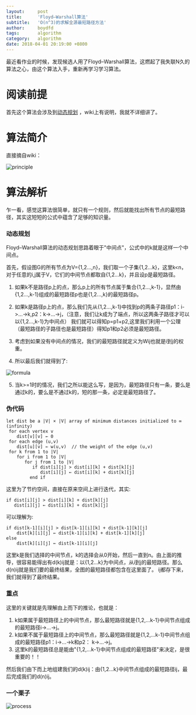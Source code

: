 ```yaml
---
layout:     post
title:      'Floyd–Warshall算法'
subtitle:   'O(n^3)的求解全源最短路径方法'
author:     boydfd
tags:       algorithm
category:   algorithm
date: 2018-04-01 20:19:00 +0800
---
```


最近看作业的时候，发现候选人用了Floyd–Warshall算法，这燃起了我失联N久的算法之心，由这个算法入手，重新再学习学习算法。

# 阅读前提

首先这个算法会涉及到[动态规划](https://zh.wikipedia.org/wiki/%E5%8A%A8%E6%80%81%E8%A7%84%E5%88%92)
，wiki上有说明，我就不详细讲了。

# 算法简介

直接摘自wiki：

![principle](https://gitlab.aboydfd.com/boydfd/pictures/-/raw/master/Floyd%E2%80%93Warshall/principle.png)

# 算法解析

乍一看，感觉这算法很简单，就只有一个规则，然后就能找出所有节点的最短路径，其实这短短的公式中蕴含了足够的知识量。

### 动态规划
Floyd–Warshall算法的动态规划思路着眼于"中间点"，公式中的k就是这样一个中间点。

首先，假设图G的所有节点为V={1,2...,n}，我们取一个子集{1,2...k}，这里k<n，对于任意的i,j属于V，它们的中间节点都取自{1,2...k}，并且设p是最短路径。

1. 如果k不是路径p上的点，那么p上的所有节点属于集合{1,2...,k-1}，显然由{1,2...,k-1}组成的最短路径p也是{1,2...,k}的最短路径p。

2. 如果k是路径p上的点，那么我们先从{1,2...,k-1}中找到p的两条子路径p1：i->...->k,p2：k->...->j，（注意，我们让k成为了端点，所以这两条子路径才可以以{1,2...,k-1}为中间点）
我们就可以得知p=p1+p2,这里我们利用一个公理（最短路径的子路径也是最短路径）得知p1和p2必须是最短路径。

3. 考虑到如果没有中间点的情况，我们的最短路径就定义为Wij也就是i到j的权重。

4. 所以最后我们就得到了:
	
![formula](https://gitlab.aboydfd.com/boydfd/pictures/-/raw/master/Floyd%E2%80%93Warshall/formula.png)

5. 当k>=1时的情况，我们之所以能这么写，是因为，最短路径只有一条，要么是通过k的，要么是不通过k的，短的那一条，必定是最短路径了。

### 伪代码
	let dist be a |V| × |V| array of minimum distances initialized to ∞ (infinity)
     for each vertex v
        dist[v][v] ← 0
     for each edge (u,v)
        dist[u][v] ← w(u,v)  // the weight of the edge (u,v)
     for k from 1 to |V|
        for i from 1 to |V|
           for j from 1 to |V|
              if dist[i][j] > dist[i][k] + dist[k][j] 
                 dist[i][j] ← dist[i][k] + dist[k][j]
             end if

这里为了节约空间，直接在原来空间上进行迭代，其实:

	if dist[i][j] > dist[i][k] + dist[k][j] 
       dist[i][j] ← dist[i][k] + dist[k][j]
可以理解为:

	if dist[k-1][i][j] > dist[k-1][i][k] + dist[k-1][k][j] 
        dist[k][i][j] ← dist[k-1][i][k] + dist[k-1][k][j]
    else
        dist[k][i][j] ← dist[k-1][i][j]
                                     
这里k是我们选择的中间节点，k的选择会从0开始，然后一直到n。由上面的推导，很容易能得出有d(k)ij就是：以{1,2...k}为中间点，从i到j的最短路径。那么d(n)ij就是我们要的最终结果，全图的最短路径都包含在这里面了。
ij都存下来，我们就得到了最终结果。

### 重点

这里的关键就是先理解由上而下的推论，也就是：
1. k如果属于最短路径上的中间节点，那么最短路径就是{1,2,...k-1}中间节点组成的最短路径i->...->j。
2. k如果不属于最短路径上的中间节点，那么最短路径就是{1,2,...k-1}中间节点组成的最短路径p1：i->...->k和p2： k->...->j。
3. 这里k的最短路径总是能由"{1,2,...k-1}中间节点组成的最短路径"来决定，是很重要的！！

然后我们由下而上地组建我们的d(k)ij：由{1,2...k}中间节点组成的最短路径ij，最后完成我们的d(n)ij。

### 一个栗子

![process](https://gitlab.aboydfd.com/boydfd/pictures/-/raw/master/Floyd%E2%80%93Warshall/process.png)
